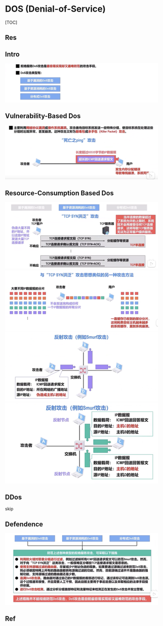 # DOS (Denial-of-Service)

[TOC]



## Res


## Intro
![](../../../../../../Assets/Pics/Screenshot%202023-04-01%20at%205.11.30%20PM.png)


## Vulnerability-Based Dos
![](../../../../../../Assets/Pics/Screenshot%202023-04-01%20at%205.12.55%20PM.png)


## Resource-Consumption Based Dos
![](../../../../../../Assets/Pics/Screenshot%202023-04-01%20at%205.13.11%20PM.png) 
![](../../../../../../Assets/Pics/Screenshot%202023-04-01%20at%205.13.23%20PM.png)
![](../../../../../../Assets/Pics/Screenshot%202023-04-01%20at%205.13.34%20PM.png)
![](../../../../../../Assets/Pics/Screenshot%202023-04-01%20at%205.13.49%20PM.png)


## DDos
skip



## Defendence
![](../../../../../../Assets/Pics/Screenshot%202023-04-01%20at%205.14.35%20PM.png)



## Ref

